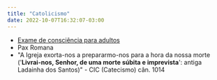 ```yaml
---
title: "Catolicismo"
date: 2022-10-07T16:32:07-03:00
---
```


- [Exame de consciência para adultos](https://opusdei.org/pt-br/article/exame-de-consciencia-para-a-confissao-adultos/)
- Pax Romana
- "A Igreja exorta-nos a prepararmo-nos para a hora da nossa morte ('**Livrai-nos, Senhor, de uma morte súbita e imprevista**': antiga Ladainha dos Santos)" - CIC (Catecismo) cân. 1014
